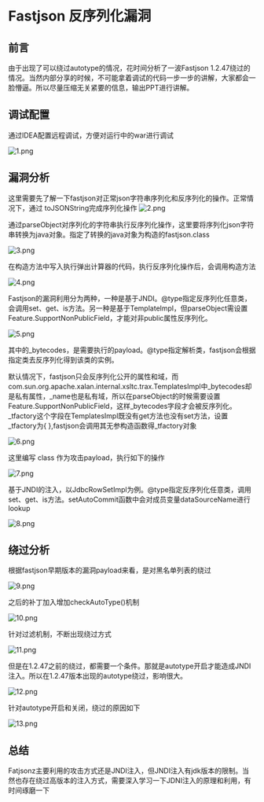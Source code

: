 # Fastjson 反序列化漏洞

## 前言

由于出现了可以绕过autotype的情况，花时间分析了一波Fastjson 1.2.47绕过的情况。当然内部分享的时候，不可能拿着调试的代码一步一步的讲解，大家都会一脸懵逼。所以尽量压缩无关紧要的信息，输出PPT进行讲解。

## 调试配置
通过IDEA配置远程调试，方便对运行中的war进行调试

![1.png](https://raw.githubusercontent.com/Ns1ookup/ns1ookup.github.io/master/_posts/fastjson_47/1.png)

## 漏洞分析 

这里需要先了解一下fastjson对正常json字符串序列化和反序列化的操作。正常情况下，通过 toJSONString完成序列化操作
![2.png](https://raw.githubusercontent.com/Ns1ookup/ns1ookup.github.io/master/_posts/fastjson_47/2.png)

通过parseObject对序列化的字符串执行反序列化操作，这里要将序列化json字符串转换为java对象。指定了转换的java对象为构造的fastjson.class

![3.png](https://raw.githubusercontent.com/Ns1ookup/ns1ookup.github.io/master/_posts/fastjson_47/3.png)

在构造方法中写入执行弹出计算器的代码，执行反序列化操作后，会调用构造方法

![4.png](https://raw.githubusercontent.com/Ns1ookup/ns1ookup.github.io/master/_posts/fastjson_47/4.png)


Fastjson的漏洞利用分为两种，一种是基于JNDI。@type指定反序列化任意类，会调用set、get、is方法。另一种是基于Templatelmpl，但parseObject需设置Feature.SupportNonPublicField，才能对非public属性反序列化。

![5.png](https://raw.githubusercontent.com/Ns1ookup/ns1ookup.github.io/master/_posts/fastjson_47/5.png)

其中的_bytecodes，是需要执行的payload。@type指定解析类，fastjson会根据指定类去反序列化得到该类的实例。

默认情况下，fastjson只会反序列化公开的属性和域，而com.sun.org.apache.xalan.internal.xsltc.trax.TemplatesImpl中_bytecodes却是私有属性，_name也是私有域，所以在parseObject的时候需要设置Feature.SupportNonPublicField，这样_bytecodes字段才会被反序列化。_tfactory这个字段在TemplatesImpl既没有get方法也没有set方法，设置_tfactory为{ },fastjson会调用其无参构造函数得_tfactory对象

![6.png](https://raw.githubusercontent.com/Ns1ookup/ns1ookup.github.io/master/_posts/fastjson_47/6.png)

这里编写 class 作为攻击payload，执行如下的操作

![7.png](https://raw.githubusercontent.com/Ns1ookup/ns1ookup.github.io/master/_posts/fastjson_47/7.png)

基于JNDI的注入，以JdbcRowSetImpl为例。@type指定反序列化任意类，调用set、get、is方法。setAutoCommit函数中会对成员变量dataSourceName进行lookup

![8.png](https://raw.githubusercontent.com/Ns1ookup/ns1ookup.github.io/master/_posts/fastjson_47/8.png)

## 绕过分析

根据fastjson早期版本的漏洞payload来看，是对黑名单列表的绕过

![9.png](https://raw.githubusercontent.com/Ns1ookup/ns1ookup.github.io/master/_posts/fastjson_47/9.png)

之后的补丁加入增加checkAutoType()机制

![10.png](https://raw.githubusercontent.com/Ns1ookup/ns1ookup.github.io/master/_posts/fastjson_47/10.png)

针对过滤机制，不断出现绕过方式

![11.png](https://raw.githubusercontent.com/Ns1ookup/ns1ookup.github.io/master/_posts/fastjson_47/11.png)

但是在1.2.47之前的绕过，都需要一个条件。那就是autotype开启才能造成JNDI注入。所以在1.2.47版本出现的autotype绕过，影响很大。

![12.png](https://raw.githubusercontent.com/Ns1ookup/ns1ookup.github.io/master/_posts/fastjson_47/12.png)

针对autotype开启和关闭，绕过的原因如下

![13.png](https://raw.githubusercontent.com/Ns1ookup/ns1ookup.github.io/master/_posts/fastjson_47/13.png)

## 总结

Fatjsonz主要利用的攻击方式还是JNDI注入，但JNDI注入有jdk版本的限制。当然也存在绕过高版本的注入方式，需要深入学习一下JDNI注入的原理和利用，有时间琢磨一下